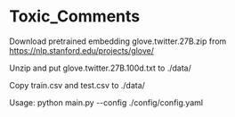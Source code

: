 # Toxic_Comments

Download pretrained embedding glove.twitter.27B.zip from https://nlp.stanford.edu/projects/glove/

Unzip and put glove.twitter.27B.100d.txt to ./data/

Copy train.csv and test.csv to ./data/

  Usage:
python main.py --config ./config/config.yaml